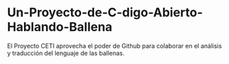 # Un-Proyecto-de-C-digo-Abierto-Hablando-Ballena
El Proyecto CETI aprovecha el poder de Github para colaborar en el análisis y traducción del lenguaje de las ballenas.
